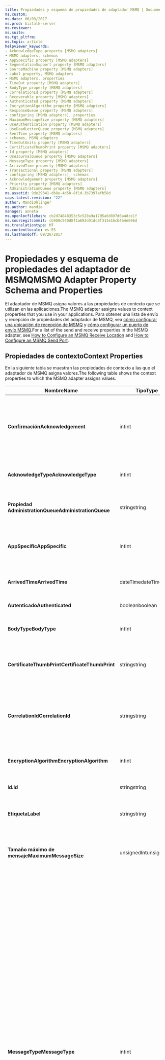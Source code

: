 ```yaml
---
title: Propiedades y esquema de propiedades de adaptador MSMQ | Documentos de Microsoft
ms.custom: 
ms.date: 06/08/2017
ms.prod: biztalk-server
ms.reviewer: 
ms.suite: 
ms.tgt_pltfrm: 
ms.topic: article
helpviewer_keywords:
- AcknowledgeType property [MSMQ adapters]
- MSMQ adapters, schemas
- AppSpecific property [MSMQ adapters]
- SegmentationSupport property [MSMQ adapters]
- SourceMachine property [MSMQ adapters]
- Label property, MSMQ adapters
- MSMQ adapters, properties
- TimeOut property [MSMQ adapters]
- BodyType property [MSMQ adapters]
- CorrelationId property [MSMQ adapters]
- Recoverable property [MSMQ adapters]
- Authenticated property [MSMQ adapters]
- EncryptionAlgorithm property [MSMQ adapters]
- ResponseQueue property [MSMQ adapters]
- configuring [MSMQ adapters], properties
- MaximumMessageSize property [MSMQ adapters]
- UseAuthentication property [MSMQ adapters]
- UseDeadLetterQueue property [MSMQ adapters]
- SentTime property [MSMQ adapters]
- schemas, MSMQ adapters
- TimeOutUnits property [MSMQ adapters]
- CertificateThumbPrint property [MSMQ adapters]
- Id property [MSMQ adapters]
- UseJournalQueue property [MSMQ adapters]
- MessageType property [MSMQ adapters]
- ArrivedTime property [MSMQ adapters]
- Transactional property [MSMQ adapters]
- configuring [MSMQ adapters], schemas
- Acknowledgement property [MSMQ adapters]
- Priority property [MSMQ adapters]
- AdministrationQueue property [MSMQ adapters]
ms.assetid: 9de29341-db8e-4d50-8f1d-3b7397afb58d
caps.latest.revision: "22"
author: MandiOhlinger
ms.author: mandia
manager: anneta
ms.openlocfilehash: cb2d74848353c5c520a9a17d5a6d897d6a4dce1f
ms.sourcegitcommit: cb908c540d8f1a692d01dc8f313e16cb4b4e696d
ms.translationtype: MT
ms.contentlocale: es-ES
ms.lasthandoff: 09/20/2017
---
```

# <a name="msmq-adapter-property-schema-and-properties"></a><span data-ttu-id="72d9c-102">Propiedades y esquema de propiedades del adaptador de MSMQ</span><span class="sxs-lookup"><span data-stu-id="72d9c-102">MSMQ Adapter Property Schema and Properties</span></span>
<span data-ttu-id="72d9c-103">El adaptador de MSMQ asigna valores a las propiedades de contexto que se utilizan en las aplicaciones.</span><span class="sxs-lookup"><span data-stu-id="72d9c-103">The MSMQ adapter assigns values to context properties that you use in your applications.</span></span> <span data-ttu-id="72d9c-104">Para obtener una lista de envío y recepción de propiedades del adaptador de MSMQ, vea [cómo configurar una ubicación de recepción de MSMQ](../core/how-to-configure-an-msmq-receive-location.md) y [cómo configurar un puerto de envío MSMQ](../core/how-to-configure-an-msmq-send-port.md).</span><span class="sxs-lookup"><span data-stu-id="72d9c-104">For a list of the send and receive properties in the MSMQ adapter, see [How to Configure an MSMQ Receive Location](../core/how-to-configure-an-msmq-receive-location.md) and [How to Configure an MSMQ Send Port](../core/how-to-configure-an-msmq-send-port.md).</span></span>  
  
## <a name="context-properties"></a><span data-ttu-id="72d9c-105">Propiedades de contexto</span><span class="sxs-lookup"><span data-stu-id="72d9c-105">Context Properties</span></span>  
 <span data-ttu-id="72d9c-106">En la siguiente tabla se muestran las propiedades de contexto a las que el adaptador de MSMQ asigna valores.</span><span class="sxs-lookup"><span data-stu-id="72d9c-106">The following table shows the context properties to which the MSMQ adapter assigns values.</span></span>  
  
|<span data-ttu-id="72d9c-107">**Nombre**</span><span class="sxs-lookup"><span data-stu-id="72d9c-107">**Name**</span></span>|<span data-ttu-id="72d9c-108">**Tipo**</span><span class="sxs-lookup"><span data-stu-id="72d9c-108">**Type**</span></span>|<span data-ttu-id="72d9c-109">**Description**</span><span class="sxs-lookup"><span data-stu-id="72d9c-109">**Description**</span></span>|<span data-ttu-id="72d9c-110">**Promueve**</span><span class="sxs-lookup"><span data-stu-id="72d9c-110">**Promoted**</span></span>|  
|--------------|--------------|---------------------|------------------|  
|<span data-ttu-id="72d9c-111">**Confirmación**</span><span class="sxs-lookup"><span data-stu-id="72d9c-111">**Acknowledgement**</span></span>|<span data-ttu-id="72d9c-112">int</span><span class="sxs-lookup"><span data-stu-id="72d9c-112">int</span></span>|<span data-ttu-id="72d9c-113">Especifica la clasificación de confirmación que este mensaje se representa mediante los valores de la **System.Messaging.Acknowledgment** enumeración.</span><span class="sxs-lookup"><span data-stu-id="72d9c-113">Specifies the classification of acknowledgment that this message represents using the values in the **System.Messaging.Acknowledgment** enumeration.</span></span>|<span data-ttu-id="72d9c-114">No</span><span class="sxs-lookup"><span data-stu-id="72d9c-114">No</span></span>|  
|<span data-ttu-id="72d9c-115">**AcknowledgeType**</span><span class="sxs-lookup"><span data-stu-id="72d9c-115">**AcknowledgeType**</span></span>|<span data-ttu-id="72d9c-116">int</span><span class="sxs-lookup"><span data-stu-id="72d9c-116">int</span></span>|<span data-ttu-id="72d9c-117">Especifica el tipo de mensaje de confirmación que solicita la aplicación que realice el envío.</span><span class="sxs-lookup"><span data-stu-id="72d9c-117">Specifies the type of acknowledgment message that the sending application requests.</span></span>|<span data-ttu-id="72d9c-118">No</span><span class="sxs-lookup"><span data-stu-id="72d9c-118">No</span></span>|  
|<span data-ttu-id="72d9c-119">**Propiedad AdministrationQueue**</span><span class="sxs-lookup"><span data-stu-id="72d9c-119">**AdministrationQueue**</span></span>|<span data-ttu-id="72d9c-120">string</span><span class="sxs-lookup"><span data-stu-id="72d9c-120">string</span></span>|<span data-ttu-id="72d9c-121">Especifica el nombre de la cola que recibe el mensaje de confirmación.</span><span class="sxs-lookup"><span data-stu-id="72d9c-121">Specifies the name of the queue name that receives the acknowledgment message.</span></span>|<span data-ttu-id="72d9c-122">No</span><span class="sxs-lookup"><span data-stu-id="72d9c-122">No</span></span>|  
|<span data-ttu-id="72d9c-123">**AppSpecific**</span><span class="sxs-lookup"><span data-stu-id="72d9c-123">**AppSpecific**</span></span>|<span data-ttu-id="72d9c-124">int</span><span class="sxs-lookup"><span data-stu-id="72d9c-124">int</span></span>|<span data-ttu-id="72d9c-125">Especifica la información concreta de la aplicación que se puede utilizar para organizar los diferentes tipos de mensajes.</span><span class="sxs-lookup"><span data-stu-id="72d9c-125">Specifies application-specific information that you can use to organize different types of messages.</span></span>|<span data-ttu-id="72d9c-126">Sí</span><span class="sxs-lookup"><span data-stu-id="72d9c-126">Yes</span></span>|  
|<span data-ttu-id="72d9c-127">**ArrivedTime**</span><span class="sxs-lookup"><span data-stu-id="72d9c-127">**ArrivedTime**</span></span>|<span data-ttu-id="72d9c-128">dateTime</span><span class="sxs-lookup"><span data-stu-id="72d9c-128">dateTime</span></span>|<span data-ttu-id="72d9c-129">Especifica la hora en la que llegó el mensaje a la cola de destino.</span><span class="sxs-lookup"><span data-stu-id="72d9c-129">Specifies the time that the message arrived in the destination queue.</span></span>|<span data-ttu-id="72d9c-130">No</span><span class="sxs-lookup"><span data-stu-id="72d9c-130">No</span></span>|  
|<span data-ttu-id="72d9c-131">**Autenticado**</span><span class="sxs-lookup"><span data-stu-id="72d9c-131">**Authenticated**</span></span>|<span data-ttu-id="72d9c-132">boolean</span><span class="sxs-lookup"><span data-stu-id="72d9c-132">boolean</span></span>|<span data-ttu-id="72d9c-133">Especifica si se autenticó el mensaje.</span><span class="sxs-lookup"><span data-stu-id="72d9c-133">Specifies whether the message was authenticated.</span></span>|<span data-ttu-id="72d9c-134">No</span><span class="sxs-lookup"><span data-stu-id="72d9c-134">No</span></span>|  
|<span data-ttu-id="72d9c-135">**BodyType**</span><span class="sxs-lookup"><span data-stu-id="72d9c-135">**BodyType**</span></span>|<span data-ttu-id="72d9c-136">int</span><span class="sxs-lookup"><span data-stu-id="72d9c-136">Int</span></span>|<span data-ttu-id="72d9c-137">Especifica el tipo de datos que contiene el cuerpo del mensaje.</span><span class="sxs-lookup"><span data-stu-id="72d9c-137">Specifies the type of data that the message body contains.</span></span>|<span data-ttu-id="72d9c-138">No</span><span class="sxs-lookup"><span data-stu-id="72d9c-138">No</span></span>|  
|<span data-ttu-id="72d9c-139">**CertificateThumbPrint**</span><span class="sxs-lookup"><span data-stu-id="72d9c-139">**CertificateThumbPrint**</span></span>|<span data-ttu-id="72d9c-140">string</span><span class="sxs-lookup"><span data-stu-id="72d9c-140">string</span></span>|<span data-ttu-id="72d9c-141">Especifica la huella digital del certificado de cliente que desea utilizar para la autenticación de los mensajes.</span><span class="sxs-lookup"><span data-stu-id="72d9c-141">Specifies the thumbprint of the client certificate that you want to use for message authentication purposes.</span></span>|<span data-ttu-id="72d9c-142">Sí</span><span class="sxs-lookup"><span data-stu-id="72d9c-142">Yes</span></span>|  
|<span data-ttu-id="72d9c-143">**CorrelationId**</span><span class="sxs-lookup"><span data-stu-id="72d9c-143">**CorrelationId**</span></span>|<span data-ttu-id="72d9c-144">string</span><span class="sxs-lookup"><span data-stu-id="72d9c-144">string</span></span>|<span data-ttu-id="72d9c-145">Especifica el identificador de mensaje que utilizan los mensajes de confirmación, de informe y de respuesta para hacer referencia al mensaje original.</span><span class="sxs-lookup"><span data-stu-id="72d9c-145">Specifies the message identifier used by acknowledgment, report, and response messages to reference the original message.</span></span>|<span data-ttu-id="72d9c-146">Sí</span><span class="sxs-lookup"><span data-stu-id="72d9c-146">Yes</span></span>|  
|<span data-ttu-id="72d9c-147">**EncryptionAlgorithm**</span><span class="sxs-lookup"><span data-stu-id="72d9c-147">**EncryptionAlgorithm**</span></span>|<span data-ttu-id="72d9c-148">int</span><span class="sxs-lookup"><span data-stu-id="72d9c-148">int</span></span>|<span data-ttu-id="72d9c-149">Especifica el algoritmo de cifrado utilizado para cifrar el cuerpo de un mensaje.</span><span class="sxs-lookup"><span data-stu-id="72d9c-149">Specifies the encryption algorithm used to encrypt the body of a message.</span></span>|<span data-ttu-id="72d9c-150">No</span><span class="sxs-lookup"><span data-stu-id="72d9c-150">No</span></span>|  
|<span data-ttu-id="72d9c-151">**Id.**</span><span class="sxs-lookup"><span data-stu-id="72d9c-151">**Id**</span></span>|<span data-ttu-id="72d9c-152">string</span><span class="sxs-lookup"><span data-stu-id="72d9c-152">string</span></span>|<span data-ttu-id="72d9c-153">Especifica el identificador del mensaje.</span><span class="sxs-lookup"><span data-stu-id="72d9c-153">Specifies the message's identifier.</span></span>|<span data-ttu-id="72d9c-154">No</span><span class="sxs-lookup"><span data-stu-id="72d9c-154">No</span></span>|  
|<span data-ttu-id="72d9c-155">**Etiqueta**</span><span class="sxs-lookup"><span data-stu-id="72d9c-155">**Label**</span></span>|<span data-ttu-id="72d9c-156">string</span><span class="sxs-lookup"><span data-stu-id="72d9c-156">string</span></span>|<span data-ttu-id="72d9c-157">Especifica una cadena Unicode definida por la aplicación que describe el mensaje.</span><span class="sxs-lookup"><span data-stu-id="72d9c-157">Specifies an application-defined Unicode string that describes the message.</span></span>|<span data-ttu-id="72d9c-158">Sí</span><span class="sxs-lookup"><span data-stu-id="72d9c-158">Yes</span></span>|  
|<span data-ttu-id="72d9c-159">**Tamaño máximo de mensaje**</span><span class="sxs-lookup"><span data-stu-id="72d9c-159">**MaximumMessageSize**</span></span>|<span data-ttu-id="72d9c-160">unsignedInt</span><span class="sxs-lookup"><span data-stu-id="72d9c-160">unsignedint</span></span>|<span data-ttu-id="72d9c-161">Especifica el tamaño máximo de mensaje en kilobytes de los mensajes que se envían a la cola en cuestión.</span><span class="sxs-lookup"><span data-stu-id="72d9c-161">Specifies the maximum message size in kilobytes for messages that you send to the specified queue.</span></span>|<span data-ttu-id="72d9c-162">No</span><span class="sxs-lookup"><span data-stu-id="72d9c-162">No</span></span>|  
|<span data-ttu-id="72d9c-163">**MessageType**</span><span class="sxs-lookup"><span data-stu-id="72d9c-163">**MessageType**</span></span>|<span data-ttu-id="72d9c-164">int</span><span class="sxs-lookup"><span data-stu-id="72d9c-164">int</span></span>|<span data-ttu-id="72d9c-165">Especifica el tipo de mensaje.</span><span class="sxs-lookup"><span data-stu-id="72d9c-165">Specifies the message type.</span></span> <span data-ttu-id="72d9c-166">Un mensaje de Message Queue Server puede ser de uno de los siguientes tipos:</span><span class="sxs-lookup"><span data-stu-id="72d9c-166">A Message Queuing message can be one of the following types:</span></span><br /><br /> <span data-ttu-id="72d9c-167">-Normal, que es un mensaje habitual enviado desde una aplicación a una cola o un mensaje de respuesta devuelto a la aplicación de envío.</span><span class="sxs-lookup"><span data-stu-id="72d9c-167">-   Normal, which is either a typical message sent from an application to a queue, or a response message returned to the sending application.</span></span><br /><span data-ttu-id="72d9c-168">-Confirmación, que genera Message Queue Server siempre que la aplicación de envío lo solicita.</span><span class="sxs-lookup"><span data-stu-id="72d9c-168">-   Acknowledgement, which Message Queuing generates whenever the sending application requests one.</span></span> <span data-ttu-id="72d9c-169">Por ejemplo, Message Queue Server puede generar mensajes positivos o negativos para indicar que ha llegado el mensaje original o que se ha leído.</span><span class="sxs-lookup"><span data-stu-id="72d9c-169">For example, Message Queuing can generate positive or negative messages to indicate that the original message arrived or was read.</span></span> <span data-ttu-id="72d9c-170">Message Queue Server devuelve el mensaje de confirmación correspondiente a la cola de administración especificada por la aplicación de envío.</span><span class="sxs-lookup"><span data-stu-id="72d9c-170">Message Queuing returns the appropriate acknowledgment message to the administration queue specified by the sending application.</span></span><br /><span data-ttu-id="72d9c-171">-Report, que genera Message Queue Server siempre que se define una cola de informes en el Administrador de cola de origen.</span><span class="sxs-lookup"><span data-stu-id="72d9c-171">-   Report, which Message Queuing generates whenever a report queue is defined at the source Queue Manager.</span></span> <span data-ttu-id="72d9c-172">Cuando el seguimiento está habilitado, Message Queue Server envía un mensaje de informe a su cola de informes cada vez que el mensaje original entra o sale de un servidor de Message Queue Server.</span><span class="sxs-lookup"><span data-stu-id="72d9c-172">When tracing is enabled, Message Queuing sends a report message to the Message Queuing report queue each time the original message enters or leaves a Message Queuing server.</span></span>|<span data-ttu-id="72d9c-173">No</span><span class="sxs-lookup"><span data-stu-id="72d9c-173">No</span></span>|  
|<span data-ttu-id="72d9c-174">**Prioridad**</span><span class="sxs-lookup"><span data-stu-id="72d9c-174">**Priority**</span></span>|<span data-ttu-id="72d9c-175">int</span><span class="sxs-lookup"><span data-stu-id="72d9c-175">int</span></span>|<span data-ttu-id="72d9c-176">Especifica la prioridad del mensaje con los valores definidos en el **System.Messaging.MessagePriority** enumeración.</span><span class="sxs-lookup"><span data-stu-id="72d9c-176">Specifies the message priority using the values defined in the **System.Messaging.MessagePriority** enumeration.</span></span>|<span data-ttu-id="72d9c-177">Sí</span><span class="sxs-lookup"><span data-stu-id="72d9c-177">Yes</span></span>|  
|<span data-ttu-id="72d9c-178">**Recuperables**</span><span class="sxs-lookup"><span data-stu-id="72d9c-178">**Recoverable**</span></span>|<span data-ttu-id="72d9c-179">boolean</span><span class="sxs-lookup"><span data-stu-id="72d9c-179">boolean</span></span>|<span data-ttu-id="72d9c-180">Especifica si se garantiza la entrega del mensaje en caso de haber errores en el equipo o problemas en la red.</span><span class="sxs-lookup"><span data-stu-id="72d9c-180">Specifies whether the message is guaranteed to be delivered in the event of a computer failure or network problem.</span></span>|<span data-ttu-id="72d9c-181">No</span><span class="sxs-lookup"><span data-stu-id="72d9c-181">No</span></span>|  
|<span data-ttu-id="72d9c-182">**ResponseQueue**</span><span class="sxs-lookup"><span data-stu-id="72d9c-182">**ResponseQueue**</span></span>|<span data-ttu-id="72d9c-183">string</span><span class="sxs-lookup"><span data-stu-id="72d9c-183">string</span></span>|<span data-ttu-id="72d9c-184">Especifica la cola que recibe los mensajes de respuesta generados por la aplicación.</span><span class="sxs-lookup"><span data-stu-id="72d9c-184">Specifies the queue that receives application-generated response messages.</span></span>|<span data-ttu-id="72d9c-185">No</span><span class="sxs-lookup"><span data-stu-id="72d9c-185">No</span></span>|  
|<span data-ttu-id="72d9c-186">**SegmentationSupport**</span><span class="sxs-lookup"><span data-stu-id="72d9c-186">**SegmentationSupport**</span></span>|<span data-ttu-id="72d9c-187">boolean</span><span class="sxs-lookup"><span data-stu-id="72d9c-187">boolean</span></span>|<span data-ttu-id="72d9c-188">Especifica si se admite la segmentación de mensajes superior a 4 MB.</span><span class="sxs-lookup"><span data-stu-id="72d9c-188">Specifies whether the segmentation of messages larger than 4 MB is supported.</span></span>|<span data-ttu-id="72d9c-189">No</span><span class="sxs-lookup"><span data-stu-id="72d9c-189">No</span></span>|  
|<span data-ttu-id="72d9c-190">**SentTime**</span><span class="sxs-lookup"><span data-stu-id="72d9c-190">**SentTime**</span></span>|<span data-ttu-id="72d9c-191">dateTime</span><span class="sxs-lookup"><span data-stu-id="72d9c-191">dateTime</span></span>|<span data-ttu-id="72d9c-192">Especifica la fecha y hora del equipo de envío en las que el administrador de cola de origen envió el mensaje.</span><span class="sxs-lookup"><span data-stu-id="72d9c-192">Specifies the date and time on the sending computer that the message was sent by the source queue manager.</span></span>|<span data-ttu-id="72d9c-193">No</span><span class="sxs-lookup"><span data-stu-id="72d9c-193">No</span></span>|  
|<span data-ttu-id="72d9c-194">**Máquina de origen**</span><span class="sxs-lookup"><span data-stu-id="72d9c-194">**SourceMachine**</span></span>|<span data-ttu-id="72d9c-195">string</span><span class="sxs-lookup"><span data-stu-id="72d9c-195">string</span></span>|<span data-ttu-id="72d9c-196">Especifica el equipo donde se originó el mensaje.</span><span class="sxs-lookup"><span data-stu-id="72d9c-196">Specifies the computer from which the message originated.</span></span>|<span data-ttu-id="72d9c-197">No</span><span class="sxs-lookup"><span data-stu-id="72d9c-197">No</span></span>|  
|<span data-ttu-id="72d9c-198">**TimeOut**</span><span class="sxs-lookup"><span data-stu-id="72d9c-198">**TimeOut**</span></span>|<span data-ttu-id="72d9c-199">int</span><span class="sxs-lookup"><span data-stu-id="72d9c-199">int</span></span>|<span data-ttu-id="72d9c-200">Especifica el tiempo que ha tardado el mensaje en llegar a la cola de destino antes de que se produzca un tiempo en espera.</span><span class="sxs-lookup"><span data-stu-id="72d9c-200">Specifies the time for the message to reach the destination queue before a time-out occurs.</span></span>|<span data-ttu-id="72d9c-201">No</span><span class="sxs-lookup"><span data-stu-id="72d9c-201">No</span></span>|  
|<span data-ttu-id="72d9c-202">**Timeoutunits como**</span><span class="sxs-lookup"><span data-stu-id="72d9c-202">**TimeOutUnits**</span></span>|<span data-ttu-id="72d9c-203">string</span><span class="sxs-lookup"><span data-stu-id="72d9c-203">string</span></span>|<span data-ttu-id="72d9c-204">Especifica las unidades de la **tiempo de espera** propiedad.</span><span class="sxs-lookup"><span data-stu-id="72d9c-204">Specifies the units for the **TimeOut** property.</span></span> <span data-ttu-id="72d9c-205">Puede establecer esta propiedad en Días, Horas, Minutos o Segundos.</span><span class="sxs-lookup"><span data-stu-id="72d9c-205">You can set the property to Days, Hours, Minutes, or Seconds.</span></span>|<span data-ttu-id="72d9c-206">No</span><span class="sxs-lookup"><span data-stu-id="72d9c-206">No</span></span>|  
|<span data-ttu-id="72d9c-207">**Transaccional**</span><span class="sxs-lookup"><span data-stu-id="72d9c-207">**Transactional**</span></span>|<span data-ttu-id="72d9c-208">boolean</span><span class="sxs-lookup"><span data-stu-id="72d9c-208">boolean</span></span>|<span data-ttu-id="72d9c-209">Especifica el comportamiento de las ubicaciones de recepción y los puertos de envío transaccionales y no transaccionales.</span><span class="sxs-lookup"><span data-stu-id="72d9c-209">Specifies the behavior for transactional and non-transactional send ports and receive locations.</span></span>|<span data-ttu-id="72d9c-210">No</span><span class="sxs-lookup"><span data-stu-id="72d9c-210">No</span></span>|  
|<span data-ttu-id="72d9c-211">**UseAuthentication**</span><span class="sxs-lookup"><span data-stu-id="72d9c-211">**UseAuthentication**</span></span>|<span data-ttu-id="72d9c-212">boolean</span><span class="sxs-lookup"><span data-stu-id="72d9c-212">boolean</span></span>|<span data-ttu-id="72d9c-213">Especifica si se ha autenticado el mensaje (o si debe autenticarse) antes de su envío.</span><span class="sxs-lookup"><span data-stu-id="72d9c-213">Specifies whether the message was (or must be) authenticated before being sent.</span></span>|<span data-ttu-id="72d9c-214">No</span><span class="sxs-lookup"><span data-stu-id="72d9c-214">No</span></span>|  
|<span data-ttu-id="72d9c-215">**UseDeadLetterQueue**</span><span class="sxs-lookup"><span data-stu-id="72d9c-215">**UseDeadLetterQueue**</span></span>|<span data-ttu-id="72d9c-216">boolean</span><span class="sxs-lookup"><span data-stu-id="72d9c-216">boolean</span></span>|<span data-ttu-id="72d9c-217">Especifica si una copia del mensaje que no se pudo entregar debe enviarse a una cola de mensajes con problemas en la entrega.</span><span class="sxs-lookup"><span data-stu-id="72d9c-217">Specifies whether a copy of the message that could not be delivered should be sent to a dead-letter queue.</span></span>|<span data-ttu-id="72d9c-218">No</span><span class="sxs-lookup"><span data-stu-id="72d9c-218">No</span></span>|  
|<span data-ttu-id="72d9c-219">**UseJournalQueue**</span><span class="sxs-lookup"><span data-stu-id="72d9c-219">**UseJournalQueue**</span></span>|<span data-ttu-id="72d9c-220">boolean</span><span class="sxs-lookup"><span data-stu-id="72d9c-220">boolean</span></span>|<span data-ttu-id="72d9c-221">Especifica si se debe guardar una copia del mensaje en el diario del equipo en el que se originó.</span><span class="sxs-lookup"><span data-stu-id="72d9c-221">Specifies whether a copy of the message should be kept in a machine journal on the originating computer.</span></span>|<span data-ttu-id="72d9c-222">No</span><span class="sxs-lookup"><span data-stu-id="72d9c-222">No</span></span>|  
  
> [!NOTE]
>  <span data-ttu-id="72d9c-223">El **confirmación**, **AcknowledgeType**, **EncryptionAlgorithm**, y **MessageType** propiedades utilizan el equivalente de enteros valores de las enumeraciones en el **System.Messaging** espacio de nombres.</span><span class="sxs-lookup"><span data-stu-id="72d9c-223">The **Acknowledgement**, **AcknowledgeType**, **EncryptionAlgorithm**, and **MessageType** properties use the integer-equivalent values of the enumerations in the **System.Messaging** namespace.</span></span> <span data-ttu-id="72d9c-224">Para obtener más información acerca de estos valores, vea el apartado "Espacio de nombres System.Messaging" en la Ayuda de la Biblioteca de clases de .NET Framework.</span><span class="sxs-lookup"><span data-stu-id="72d9c-224">For more information about these values, see "System.Messaging Namespace" in .NET Framework Class Library Help.</span></span>  
  
> [!NOTE]
>  <span data-ttu-id="72d9c-225">Si tiene que desarrollar un proyecto de BizTalk que harán que utilizar las propiedades de contexto del adaptador MSMQ, el proyecto de BizTalk debe contener una referencia al archivo **Microsoft.BizTalk.Adapter.MSMQ.MsmqAdapterProperties.dll** ubicado en el [!INCLUDE[btsBizTalkServerNoVersion](../includes/btsbiztalkservernoversion-md.md)] directorio de instalación.</span><span class="sxs-lookup"><span data-stu-id="72d9c-225">If you need to develop a BizTalk project that will make use of the MSMQ adapter context properties, the BizTalk project must contain a reference to the file **Microsoft.BizTalk.Adapter.MSMQ.MsmqAdapterProperties.dll** located in the [!INCLUDE[btsBizTalkServerNoVersion](../includes/btsbiztalkservernoversion-md.md)] installation directory.</span></span>  
  
## <a name="message-labels"></a><span data-ttu-id="72d9c-226">Etiquetas de mensaje</span><span class="sxs-lookup"><span data-stu-id="72d9c-226">Message Labels</span></span>  
 <span data-ttu-id="72d9c-227">Puede usar Message Queue Server **etiqueta** propiedad en los filtros agregando una referencia a **Microsoft.BizTalk.Adapter.MSMQ.MsmqAdapterProperties.dll** y seleccionando la propiedad en el  **Filtro** cuadro de diálogo.</span><span class="sxs-lookup"><span data-stu-id="72d9c-227">You can use the Message Queuing **Label** property in filters by adding a reference to **Microsoft.BizTalk.Adapter.MSMQ.MsmqAdapterProperties.dll** and selecting the property in the **Filter** dialog box.</span></span> <span data-ttu-id="72d9c-228">También puede emplear la propiedad en otros contextos, pues el adaptador de MSMQ la agrega de forma automática al contexto del mensaje.</span><span class="sxs-lookup"><span data-stu-id="72d9c-228">You can also use the property in other contexts because the MSMQ adapter automatically adds it to the message context.</span></span>  
  
## <a name="see-also"></a><span data-ttu-id="72d9c-229">Vea también</span><span class="sxs-lookup"><span data-stu-id="72d9c-229">See Also</span></span>  
 [<span data-ttu-id="72d9c-230">Configurar el adaptador MSMQ</span><span class="sxs-lookup"><span data-stu-id="72d9c-230">Configuring the MSMQ Adapter</span></span>](../core/configuring-the-msmq-adapter.md)